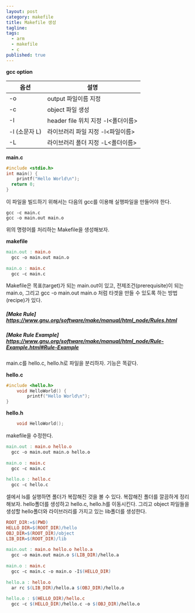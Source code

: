 ```yaml
---
layout: post
category: makefile
title: Makefile 생성
tagline: 
tags:
  - arm
  - makefile
  - c
published: true
---
```

**gcc option**

| 옵션          | 설명                               |
| ------------- | ---------------------------------- |
| -o            | output 파일이름 지정               |
| -c            | object 파일 생성                   |
| -I            | header file 위치 지정 -I<폴더이름> |
| -l (소문자 L) | 라이브러리 파일 지정  -l<파일이름> |
| -L            | 라이브러리 폴더 지정 -L<폴더이름>  |

**main.c**
```c
#include <stdio.h>
int main() {
    printf("Hello World\n");
  return 0;
}
```

이 파일을 빌드하기 위해서는 다음의 gcc를 이용해 실행파일을 만들어야 한다.
```terminal
gcc -c main.c
gcc -o main.out main.o
```

위의 명령어를 처리하는 Makefile을 생성해보자.

**makefile**
```makefile
main.out : main.o
  gcc -o main.out main.o
   
main.o : main.c
  gcc -c main.c
```

Makefile은 목표(target)가 되는 main.out이 있고, 전제조건(prerequisite)이 되는 main.o, 그리고 gcc -o main.out main.o 처럼 타겟을 만들 수 있도록 하는 방법(recipe)가 있다.

##### [Make Rule] https://www.gnu.org/software/make/manual/html_node/Rules.html
##### [Make Rule Example] https://www.gnu.org/software/make/manual/html_node/Rule-Example.html#Rule-Example

main.c를 hello.c, hello.h로 파일을 분리하자. 기능은 똑같다.

**hello.c**
```c
#include <hello.h>
    void HelloWorld() {
        printf("Hello World\n");
}
```

**hello.h**

~~~c
    void HelloWorld();
~~~

makefile을 수정한다.
```makefile
main.out : main.o hello.o
  gcc -o main.out main.o hello.o
 
main.o : main.c
  gcc -c main.c
 
hello.o : hello.c
  gcc -c hello.c
```

셀에서 ls를 실행하면 폴더가 복잡해진 것을 볼 수 있다. 복잡해진 폴더를  깔끔하게 정리해보자.
hello폴더를 생성하고 hello.c, hello.h를 이동시킨다.
그리고 object 파일들을 생성할 hello폴더와 라이브러리를 가지고 있는 lib폴더를 생성한다. 

```makefile
ROOT_DIR:=$(PWD)
HELLO_DIR=$(ROOT_DIR)/hello
OBJ_DIR=$(ROOT_DIR)/object
LIB_DIR=$(ROOT_DIR)/lib
 
main.out : main.o hello.o hello.a
  gcc -o main.out main.o $(LIB_DIR)/hello.a
 
main.o : main.c
  gcc -c main.c -o main.o -I$(HELLO_DIR)
   
hello.a : hello.o
  ar rc $(LIB_DIR)/hello.a $(OBJ_DIR)/hello.o
   
hello.o : $(HELLO_DIR)/hello.c
  gcc -c $(HELLO_DIR)/hello.c -o $(OBJ_DIR)/hello.o
```






